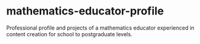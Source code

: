 # mathematics-educator-profile
Professional profile and projects of a mathematics educator experienced in content creation for school to postgraduate levels.
